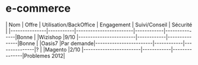 # e-commerce


|     Nom       | Offre     | Utilisation/BackOffice | Engagement | Suivi/Conseil | Sécurité     |
|---------------|-----------|------------------------|------------|---------------|Bonne         |
|Wizishop       |9/10       |------------------------|------------|---------------|Bonne         | 
|Oasis7         |Par demande|------------------------|------------|---------------|?             |
|Magento        |2/10       |------------------------|------------|---------------|Problemes 2012|
